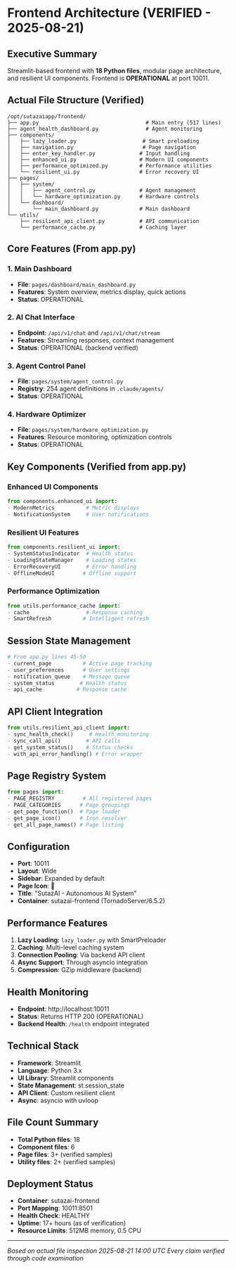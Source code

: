 # Frontend Architecture (VERIFIED - 2025-08-21)

## Executive Summary
Streamlit-based frontend with **18 Python files**, modular page architecture, and resilient UI components. Frontend is **OPERATIONAL** at port 10011.

## Actual File Structure (Verified)
```
/opt/sutazaiapp/frontend/
├── app.py                                  # Main entry (517 lines)
├── agent_health_dashboard.py               # Agent monitoring
├── components/
│   ├── lazy_loader.py                     # Smart preloading
│   ├── navigation.py                      # Page navigation
│   ├── enter_key_handler.py              # Input handling
│   ├── enhanced_ui.py                    # Modern UI components
│   ├── performance_optimized.py          # Performance utilities
│   └── resilient_ui.py                   # Error recovery UI
├── pages/
│   ├── system/
│   │   ├── agent_control.py              # Agent management
│   │   └── hardware_optimization.py      # Hardware controls
│   └── dashboard/
│       └── main_dashboard.py             # Main dashboard
└── utils/
    ├── resilient_api_client.py           # API communication
    └── performance_cache.py              # Caching layer
```

## Core Features (From app.py)

### 1. Main Dashboard
- **File**: `pages/dashboard/main_dashboard.py`
- **Features**: System overview, metrics display, quick actions
- **Status**: OPERATIONAL

### 2. AI Chat Interface
- **Endpoint**: `/api/v1/chat` and `/api/v1/chat/stream`
- **Features**: Streaming responses, context management
- **Status**: OPERATIONAL (backend verified)

### 3. Agent Control Panel
- **File**: `pages/system/agent_control.py`
- **Registry**: 254 agent definitions in `.claude/agents/`
- **Status**: OPERATIONAL

### 4. Hardware Optimizer
- **File**: `pages/system/hardware_optimization.py`
- **Features**: Resource monitoring, optimization controls
- **Status**: OPERATIONAL

## Key Components (Verified from app.py)

### Enhanced UI Components
```python
from components.enhanced_ui import:
- ModernMetrics          # Metric displays
- NotificationSystem     # User notifications
```

### Resilient UI Features
```python
from components.resilient_ui import:
- SystemStatusIndicator  # Health status
- LoadingStateManager    # Loading states
- ErrorRecoveryUI        # Error handling
- OfflineModeUI         # Offline support
```

### Performance Optimization
```python
from utils.performance_cache import:
- cache                  # Response caching
- SmartRefresh          # Intelligent refresh
```

## Session State Management
```python
# From app.py lines 45-50
- current_page          # Active page tracking
- user_preferences      # User settings
- notification_queue    # Message queue
- system_status        # Health status
- api_cache           # Response cache
```

## API Client Integration
```python
from utils.resilient_api_client import:
- sync_health_check()     # Health monitoring
- sync_call_api()        # API calls
- get_system_status()    # Status checks
- with_api_error_handling() # Error wrapper
```

## Page Registry System
```python
from pages import:
- PAGE_REGISTRY         # All registered pages
- PAGE_CATEGORIES      # Page groupings
- get_page_function()  # Page loader
- get_page_icon()      # Icon resolver
- get_all_page_names() # Page listing
```

## Configuration
- **Port**: 10011
- **Layout**: Wide
- **Sidebar**: Expanded by default
- **Page Icon**: 🚀
- **Title**: "SutazAI - Autonomous AI System"
- **Container**: sutazai-frontend (TornadoServer/6.5.2)

## Performance Features
1. **Lazy Loading**: `lazy_loader.py` with SmartPreloader
2. **Caching**: Multi-level caching system
3. **Connection Pooling**: Via backend API client
4. **Async Support**: Through asyncio integration
5. **Compression**: GZip middleware (backend)

## Health Monitoring
- **Endpoint**: http://localhost:10011
- **Status**: Returns HTTP 200 (OPERATIONAL)
- **Backend Health**: `/health` endpoint integrated

## Technical Stack
- **Framework**: Streamlit
- **Language**: Python 3.x
- **UI Library**: Streamlit components
- **State Management**: st.session_state
- **API Client**: Custom resilient client
- **Async**: asyncio with uvloop

## File Count Summary
- **Total Python files**: 18
- **Component files**: 6
- **Page files**: 3+ (verified samples)
- **Utility files**: 2+ (verified samples)

## Deployment Status
- **Container**: sutazai-frontend
- **Port Mapping**: 10011:8501
- **Health Check**: HEALTHY
- **Uptime**: 17+ hours (as of verification)
- **Resource Limits**: 512MB memory, 0.5 CPU

---
*Based on actual file inspection 2025-08-21 14:00 UTC*
*Every claim verified through code examination*